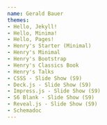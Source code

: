 ```yaml
---
name: Gerald Bauer
themes:
- Hello, Jekyll!
- Hello, Minima!
- Hello, Pages!
- Henry's Starter (Minimal)
- Henry's Minimal
- Henry's Bootstrap
- Henry's Classics Book
- Henry's Talks
- CSSS - Slide Show (S9)
- Deck.js - Slide Show (S9)
- Impress.js - Slide Show (S9)
- S6 Blank - Slide Show (S9)
- Reveal.js - Slide Show (S9)
- Schemadoc
---
```

